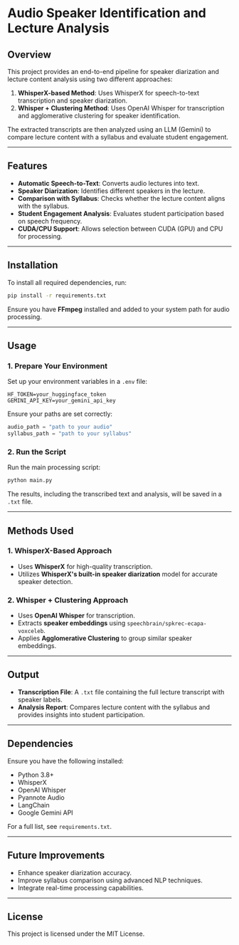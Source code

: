 # Audio Speaker Identification and Lecture Analysis

## Overview
This project provides an end-to-end pipeline for speaker diarization and lecture content analysis using two different approaches:

1. **WhisperX-based Method**: Uses WhisperX for speech-to-text transcription and speaker diarization.
2. **Whisper + Clustering Method**: Uses OpenAI Whisper for transcription and agglomerative clustering for speaker identification.

The extracted transcripts are then analyzed using an LLM (Gemini) to compare lecture content with a syllabus and evaluate student engagement.

---

## Features
- **Automatic Speech-to-Text**: Converts audio lectures into text.
- **Speaker Diarization**: Identifies different speakers in the lecture.
- **Comparison with Syllabus**: Checks whether the lecture content aligns with the syllabus.
- **Student Engagement Analysis**: Evaluates student participation based on speech frequency.
- **CUDA/CPU Support**: Allows selection between CUDA (GPU) and CPU for processing.

---

## Installation
To install all required dependencies, run:

```bash
pip install -r requirements.txt
```

Ensure you have **FFmpeg** installed and added to your system path for audio processing.

---

## Usage

### 1. Prepare Your Environment
Set up your environment variables in a `.env` file:

```
HF_TOKEN=your_huggingface_token
GEMINI_API_KEY=your_gemini_api_key
```

Ensure your paths are set correctly:
```python
audio_path = "path to your audio"
syllabus_path = "path to your syllabus"
```

### 2. Run the Script
Run the main processing script:
```bash
python main.py
```
The results, including the transcribed text and analysis, will be saved in a `.txt` file.

---

## Methods Used
### **1. WhisperX-Based Approach**
- Uses **WhisperX** for high-quality transcription.
- Utilizes **WhisperX's built-in speaker diarization** model for accurate speaker detection.

### **2. Whisper + Clustering Approach**
- Uses **OpenAI Whisper** for transcription.
- Extracts **speaker embeddings** using `speechbrain/spkrec-ecapa-voxceleb`.
- Applies **Agglomerative Clustering** to group similar speaker embeddings.

---

## Output
- **Transcription File**: A `.txt` file containing the full lecture transcript with speaker labels.
- **Analysis Report**: Compares lecture content with the syllabus and provides insights into student participation.

---

## Dependencies
Ensure you have the following installed:
- Python 3.8+
- WhisperX
- OpenAI Whisper
- Pyannote Audio
- LangChain
- Google Gemini API

For a full list, see `requirements.txt`.

---

## Future Improvements
- Enhance speaker diarization accuracy.
- Improve syllabus comparison using advanced NLP techniques.
- Integrate real-time processing capabilities.

---

## License
This project is licensed under the MIT License.
